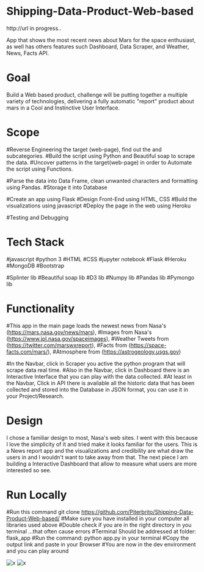 # Shipping-Data-Product-Web-based

http://url in progress..

App that shows the most recent news about Mars for the space enthusiast, as well has others features such Dashboard, Data Scraper, and Weather, News, Facts API. 

# Goal

Build a Web based product, challenge will be putting together a multiple variety of technologies, delivering a fully automatic "report" product about mars in a Cool and Instinctive User Interface.    


# Scope 
  
  #Reverse Engineering the target (web-page), find out the <tags> and subcategories.
  #Build the script using Python and Beautiful soap to scrape the data.
  #Uncover patterns in the target(web-page) in order to Automate the script using Functions.
  
  #Parse the data into Data Frame, clean unwanted characters and formatting using Pandas.
  #Storage it into Database
  
  #Create an app using Flask 
  #Design Front-End using HTML, CSS 
  #Build the visualizations using javascript
  #Deploy the page in the web using Heroku
  
  #Testing and Debugging

# Tech Stack
  
  #javascript
  #python 3
  #HTML
  #CSS
  #jupyter notebook
  #Flask
  #Heroku
  #MongoDB
  #Bootstrap 

  #Splinter lib
  #Beautiful soap lib
  #D3 lib
  #Numpy lib
  #Pandas lib
  #Pymongo lib


# Functionality

#This app in the main page loads the newest news  from Nasa's (https://mars.nasa.gov/news/mars), 
#Images from Nasa's (https://www.jpl.nasa.gov/spaceimages), 
#Weather Tweets from (https://twitter.com/marswxreport),
#Facts from (https://space-facts.com/mars/),
#Atmosphere from (https://astrogeology.usgs.gov)

  #In the Navbar, click in Scraper you active the python program that will scrape data real time.
  #Also in the Navbar, click in Dashboard there is an Interactive Interface that you can play with the data collected.
  #At least in the Navbar, Click in API there is available all the historic data that has been collected and stored into the Database in JSON format, you can use it in your Project/Research.


# Design

I chose a familiar design to most, Nasa's web sites. I went with this because I love the simplicity of it and tried make it looks familiar for the users. This is a News report app and the visualizations and credibility are what draw the users in and I wouldn't want to take away from that. The next piece I am building a Interactive Dashboard that allow to measure what users are more interested so see.

# Run Locally
#Run this command git clone https://github.com/Piterbrito/Shipping-Data-Product-Web-based/
#Make sure you have installed in your computer all libraries used above 
#Double check if you are in the right directory in you terminal ...that often cause errors
#Terminal Should be addressed at folder: flask_app
#Run the command: python app.py in your terminal
#Copy the output link and paste in your Browser
#You are now in the dev environment and you can play around



![x]("flask_app/static/img/home.png")
![x]('home.png')
